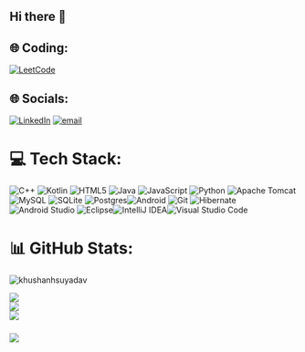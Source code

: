 ## Hi there 👋
                          

## 🌐 Coding:
[![LeetCode](https://img.shields.io/badge/LeetCode-000000?style=for-the-badge&logo=LeetCode&logoColor=)](https://leetcode.com/u/KhushanshuYadav/) 

## 🌐 Socials:

[![LinkedIn](https://img.shields.io/badge/LinkedIn-%230077B5.svg?logo=linkedin&logoColor=white)](https://linkedin.com/in/khushanshu-yadav-86b4251b7) 
[![email](https://img.shields.io/badge/Email-D14836?logo=gmail&logoColor=white)](mailto:khushanshuyadav2@gmail.com) 

# 💻 Tech Stack:
![C++](https://img.shields.io/badge/c++-%2300599C.svg?style=for-the-badge&logo=c%2B%2B&logoColor=white) ![Kotlin](https://img.shields.io/badge/kotlin-%237F52FF.svg?style=for-the-badge&logo=kotlin&logoColor=white) ![HTML5](https://img.shields.io/badge/html5-%23E34F26.svg?style=for-the-badge&logo=html5&logoColor=white) ![Java](https://img.shields.io/badge/java-%23ED8B00.svg?style=for-the-badge&logo=openjdk&logoColor=white) ![JavaScript](https://img.shields.io/badge/javascript-%23323330.svg?style=for-the-badge&logo=javascript&logoColor=%23F7DF1E) ![Python](https://img.shields.io/badge/python-3670A0?style=for-the-badge&logo=python&logoColor=ffdd54) ![Apache Tomcat](https://img.shields.io/badge/apache%20tomcat-%23F8DC75.svg?style=for-the-badge&logo=apache-tomcat&logoColor=black) ![MySQL](https://img.shields.io/badge/mysql-4479A1.svg?style=for-the-badge&logo=mysql&logoColor=white) ![SQLite](https://img.shields.io/badge/sqlite-%2307405e.svg?style=for-the-badge&logo=sqlite&logoColor=white) ![Postgres](https://img.shields.io/badge/postgres-%23316192.svg?style=for-the-badge&logo=postgresql&logoColor=white)![Android](https://img.shields.io/badge/Android-3DDC84?style=for-the-badge&logo=android&logoColor=white) ![Git](https://camo.githubusercontent.com/aa9bb331753fc1efc466054652ed71fae0dae884848d5a4f189a84bd85791a65/68747470733a2f2f696d672e736869656c64732e696f2f62616467652f6769742d4630353033322e7376673f7374796c653d666f722d7468652d6261646765266c6f676f3d676974266c6f676f436f6c6f723d7768697465) ![Hibernate](https://img.shields.io/badge/Hibernate-59666C?style=for-the-badge&logo=Hibernate&logoColor=white)![Android Studio](https://img.shields.io/badge/android%20studio-346ac1?style=for-the-badge&logo=android%20studio&logoColor=white)	![Eclipse](https://img.shields.io/badge/Eclipse-FE7A16.svg?style=for-the-badge&logo=Eclipse&logoColor=white)![IntelliJ IDEA](https://img.shields.io/badge/IntelliJIDEA-000000.svg?style=for-the-badge&logo=intellij-idea&logoColor=white)![Visual Studio Code](https://img.shields.io/badge/Visual%20Studio%20Code-0078d7.svg?style=for-the-badge&logo=visual-studio-code&logoColor=white)
# 📊 GitHub Stats:
<p align="left"> <img src="https://komarev.com/ghpvc/?username=khushanhsuyadav&label=Profile%20views&color=0e75b6&style=flat" alt="khushanhsuyadav" /> </p>

![](https://github-readme-stats.vercel.app/api?username=KhushanshuYadav&theme=dark&hide_border=false&include_all_commits=false&count_private=false)<br/>
![](https://github-readme-streak-stats.herokuapp.com/?user=KhushanshuYadav&theme=dark&hide_border=false)<br/>
![](https://github-readme-stats.vercel.app/api/top-langs/?username=KhushanshuYadav&theme=dark&hide_border=false&include_all_commits=false&count_private=false&layout=compact)




###
[![](https://visitcount.itsvg.in/api?id=KhushanshuYadav&icon=0&color=0)](https://visitcount.itsvg.in)

<!-- Proudly created with GPRM ( https://gprm.itsvg.in ) -->

